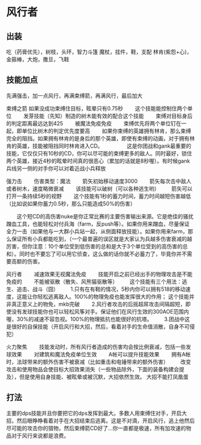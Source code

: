 # 风行者

## 出装
吃（药膏优先），树枝，头环，智力斗篷
魔杖，挂件，鞋，支配
林肯(紫怨+心)，金箍棒，大炮，撒旦，飞鞋

## 技能加点
先满强击，加一点风行，再满束缚箭，再满风行，最后加大

束缚之箭
如果没成功束缚住目标，眩晕只有0.75秒
　　这个技能能控制住两个单位
　　发芽技能（先知）制造的树木能有效的配合这个技能
　　束缚对目标身后的判定距离最远达到425
　　被魔法免疫免疫
　　束缚优先将两个单位钉在一起，即单位比树木的判定优先度要高
　　如果你束缚的英雄拥有林肯，那么束缚完全的阻挡。如果拥有林肯的是身后的那个英雄，即使有束缚的动画，对于拥有林肯的英雄，技能被阻挡同时林肯进入CD。
　　
　　这是你团战和gank最重要的技能，它仅仅只有10秒的CD，你可以尽可能的束缚更多的敌人。同时最好，锁住两个英雄，接近4秒的眩晕时间真的很恶心（累加的话就是8秒喔）。有时候gank兵线另一侧的对手你可以对着近战小兵释放

强力击
　　伤害类型：魔法
　　箭矢初始移动速度3000
　　箭矢每次击中敌人或者树木，速度略微衰减
　　该技能可以破树（可以各种逃生哟）
　　箭矢可以打开一条持续5秒的视野
　　这个技能有1秒的蓄力时间，蓄力时间越短伤害越低（比如说如果你蓄力0.5秒，那么只能造成50%的伤害）

　　这个短CD的高伤害nuke是你正常比赛的主要伤害输出来源。它是绝佳的骚扰蹭血工具，也能轻松对付兵海（farm，反push等）。如果你用来蹭血，尽量保证全力一击（如果他与一大群小兵站一起，从侧面释放技能）。如果你用来farm，那么保证所有小兵都能吃到，（一个最普遍的误区就是大家认为兵越多伤害衰减的越厉害，但你注意：10个单位受到低伤害的总和是大于3个单位受到的高伤害的总和）。同时也不要忘了可以用它侦查，这么做的话你就不必蓄力了，毕竟你并不需要高额的伤害。

风行者
　　减速效果无视魔法免疫
　　技能开启之前已经出手的物理攻击是不能免疫的
　　不能被驱散（散失、风熊猫驱散等）
　　这个技能有三个用法：逃生、追击、战斗（囧）
　　1.只有在有鞋的情况，5秒内你可以拥有518的移动速度，这能让你轻松逃离敌人。100%的物理免疫也能发挥很大的作用；
这个技能并非真正意义上的物免，mkb完破
　　2.风行者攻击的后摇超屌攻击间隔超短，即使没有发球技能你也可以轻松风筝对手。保证他们在风行生效的300AOE范围内喔，30%的减速不容忽视。100%的物理抵抗也能很好的抗塔。
　　3.团战中这是很好的自保技能（开启风行和大招，然后，看着对手的生命值消散，自身不可侵犯）

火力聚焦
　　技能发动时，所有风行者造成的伤害均会按比例衰减，包括一些发球效果
　　对建筑和魔法免疫单位生效
　　A帐可以提升技能效果
　　拥有A帐时，法球带来的额外伤害不被衰减（比如重击和电锤带来的额外伤害）
　　改变攻击和使用物品会使目标大招效果消失（一些物品除外，下面的装备构建会提及），但是使用自身技能、被眩晕或被沉默，大招依然生效。
大招不能打凤凰蛋

## 打法
主要的dps技能并且你要把它的dps发挥到最大。多数人用束缚住对手，开启大招，然后眼睁睁看着对手在大招结束后逃离。这是不对滴，开启风行，追上他然后尽可能的攻击你的猎物，然后束缚箭CD好了...你一直都是极速，所有加攻速的物品对于风行来说都是浪费。